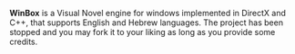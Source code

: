 **WinBox** is a Visual Novel engine for windows implemented in DirectX and C++, that supports English and Hebrew languages.
The project has been stopped and you may fork it to your liking as long as you provide some credits.
